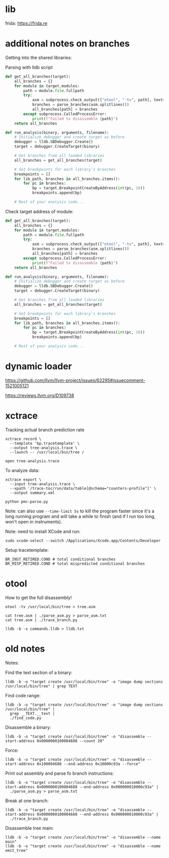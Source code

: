 # lib

frida: https://frida.re

# additional notes on branches

Getting into the shared libraries:

Parsing with lldb script
```python
def get_all_branches(target):
    all_branches = {}
    for module in target.modules:
        path = module.file.fullpath
        try:
            asm = subprocess.check_output(["otool", "-tv", path], text=True)
            branches = parse_branches(asm.splitlines())
            all_branches[path] = branches
        except subprocess.CalledProcessError:
            print(f"Failed to disassemble {path}")
    return all_branches

def run_analysis(binary, arguments, filename):
    # Initialize debugger and create target as before
    debugger = lldb.SBDebugger.Create()
    target = debugger.CreateTarget(binary)

    # Get branches from all loaded libraries
    all_branches = get_all_branches(target)

    # Set breakpoints for each library's branches
    breakpoints = []
    for lib_path, branches in all_branches.items():
        for pc in branches:
            bp = target.BreakpointCreateByAddress(int(pc, 16))
            breakpoints.append(bp)

    # Rest of your analysis code...
```

Check target address of module:
```python
def get_all_branches(target):
    all_branches = {}
    for module in target.modules:
        path = module.file.fullpath
        try:
            asm = subprocess.check_output(["otool", "-tv", path], text=True)
            branches = parse_branches(asm.splitlines())
            all_branches[path] = branches
        except subprocess.CalledProcessError:
            print(f"Failed to disassemble {path}")
    return all_branches

def run_analysis(binary, arguments, filename):
    # Initialize debugger and create target as before
    debugger = lldb.SBDebugger.Create()
    target = debugger.CreateTarget(binary)

    # Get branches from all loaded libraries
    all_branches = get_all_branches(target)

    # Set breakpoints for each library's branches
    breakpoints = []
    for lib_path, branches in all_branches.items():
        for pc in branches:
            bp = target.BreakpointCreateByAddress(int(pc, 16))
            breakpoints.append(bp)

    # Rest of your analysis code...
```




# dynamic loader

https://github.com/llvm/llvm-project/issues/62295#issuecomment-1521005121

https://reviews.llvm.org/D109738


# xctrace

Tracking actual branch prediction rate
```
xctrace record \
  --template 'bp.tracetemplate' \
  --output tree-analysis.trace \
  --launch -- /usr/local/bin/tree /

open tree-analysis.trace
```

To analyze data:
```
xctrace export \
  --input tree-analysis.trace \
  --xpath '/trace-toc/run/data/table[@schema="counters-profile"]' \
  --output summary.xml

python pmc-parse.py
```

Note: can also use `--time-limit 5s` to kill the program faster since
it's a long running program and will take a while to finish
(and if I run too long, won't open in instruments).

Note: need to install XCode and run:
```
sudo xcode-select --switch /Applications/Xcode.app/Contents/Developer
```

Setup tracetemplate:
```
BR_INST_RETIRED.COND # total conditional branches
BR_MISP_RETIRED.COND # total mispredicted conditional branches
```


# otool

How to get the full disassembly!
```
otool -tv /usr/local/bin/tree > tree.asm
```

```
cat tree.asm | ./parse_asm.py > parse_asm.txt
cat tree.asm | ./trace_branch.py
```

```
lldb -b -s commands.lldb > lldb.txt
```
# old notes
Notes:

Find the text section of a binary:
```
lldb -b -o "target create /usr/local/bin/tree" -o "image dump sections /usr/local/bin/tree" | grep TEXT
```

Find code range:
```
lldb -b -o "target create /usr/local/bin/tree" -o "image dump sections /usr/local/bin/tree" |
  grep __TEXT.__text |
  ./find_code.py
```

Disassemble a binary:
```
lldb -b -o "target create /usr/local/bin/tree" -o "disassemble --start-address 0x0000000100004688 --count 20"
```
Force:
```
lldb -b -o "target create /usr/local/bin/tree" -o "disassemble --start-address 0x100004688 --end-address 0x10000c93a --force"
```


Print out assembly and parse fo branch instructions:
```
lldb -b -o "target create /usr/local/bin/tree" -o "disassemble --start-address 0x0000000100004688 --end-address 0x000000010000c93a" |
  ./parse_asm.py > parse_asm.txt
```


Break at one branch:
```
lldb -b -o "target create /usr/local/bin/tree" -o "disassemble --start-address 0x0000000100004688 --end-address 0x000000010000c93a" |
  ./trace_branch.py
```

Disassemble tree main:
```
lldb -b -o "target create /usr/local/bin/tree" -o "disassemble --name main"
lldb -b -o "target create /usr/local/bin/tree" -o "disassemble --name emit_tree"
```
